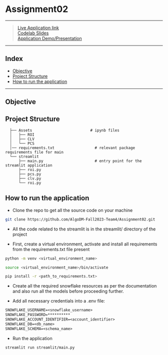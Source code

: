 # Assignment02



----- 
> [Live Application link](https://algodm-fall2023-team4-assignment02-streamlitmain-l1iq34.streamlit.app/) <br>
> [Codelab Slides](https://codelabs-preview.appspot.com/?file_id=1yFpF8W8DZRi_x_wzwsiOPCgmOqK-mBJh2v4GWBY8gVU#0) <br>
> [Application Demo/Presentation]()

----- 

## Index
  - [Objective](#objective)
  - [Project Structure](#project-structure)
  - [How to run the application](#how-to-run-the-application-locally)
----- 

## Objective
<replace-this>

## Project Structure
```
  ├── Assets                          # ipynb files
  │   ├── ROI
  │   ├── CLV
  │   └── PCS
  │── requirements.txt                  # relevant package requirements file for main
  └── streamlit
      ├── main.py                       # entry point for the streamlit application
      ├── roi.py
      ├── pcs.py
      ├── clv.py                      
      └── roi.py                        
```

## How to run the application
- Clone the repo to get all the source code on your machine

```bash
git clone https://github.com/AlgoDM-Fall2023-Team4/Assignment02.git
```
- All the code related to the streamlit is in the streamlit/ directory of the project

- First, create a virtual environment, activate and install all requirements from the requirements.txt file present
```bash
python -m venv <virtual_environment_name>
```
```bash
source <virtual_environment_name>/bin/activate
```
```bash
pip install -r <path_to_requirements.txt>
```
- Create all the required snowflake resources as per the documentation and also run all the models before proceeding further.

- Add all necessary credentials into a .env file:
```txt
SNOWFLAKE_USERNAME=<snowflake_username>
SNOWFLAKE_PASSWORD=**********
SNOWFLAKE_ACCOUNT_IDENTIFIER=<account_identifier>
SNOWFLAKE_DB=<db_name>
SNOWFLAKE_SCHEMA=<schema_name>
```

- Run the application

```bash
streamlit run streamlit/main.py
```


